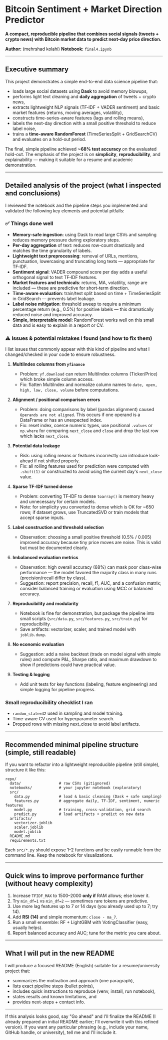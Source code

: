 # Bitcoin Sentiment + Market Direction Predictor

**A compact, reproducible pipeline that combines social signals (tweets + crypto news) with Bitcoin market data to predict next-day price direction.**

**Author:** (mehrshad kolahi)
**Notebook:** `final4.ipynb`

---

## Executive summary

This project demonstrates a simple end-to-end data science pipeline that:

* loads large social datasets using **Dask** to avoid memory blowups,
* performs light text cleaning and **daily aggregation** of tweets + crypto news,
* extracts lightweight NLP signals (TF‑IDF + VADER sentiment) and basic market features (returns, moving averages, volatility),
* constructs time-series-aware features (lags and rolling means),
* labels the next-day direction with a small positive threshold to reduce label noise,
* trains a **time-aware RandomForest** (TimeSeriesSplit + GridSearchCV) and evaluates on a hold-out period.

The final, simple pipeline achieved **~68% test accuracy** on the evaluated hold-out. The emphasis of the project is on **simplicity**, **reproducibility**, and explainability — making it suitable for a resume and academic demonstration.

---

## Detailed analysis of the project (what I inspected and conclusions)

I reviewed the notebook and the pipeline steps you implemented and validated the following key elements and potential pitfalls:

### ✅ Things done well

* **Memory-safe ingestion**: using Dask to read large CSVs and sampling reduces memory pressure during exploratory steps.
* **Per-day aggregation** of text: reduces row-count drastically and matches the time granularity of labels.
* **Lightweight text preprocessing**: removal of URLs, mentions, punctuation, lowercasing and truncating long texts — appropriate for TF‑IDF.
* **Sentiment signal**: VADER compound score per day adds a useful orthogonal signal to text TF‑IDF features.
* **Market features and technicals**: returns, MA, volatility, range are included — these are predictive for short-term direction.
* **Time-aware evaluation**: train/test split based on time + TimeSeriesSplit in GridSearch — prevents label leakage.
* **Label noise mitigation**: threshold sweep to require a minimum percentage return (e.g., 0.5%) for positive labels — this dramatically reduced noise and improved accuracy.
* **Simple, interpretable model**: RandomForest works well on this small data and is easy to explain in a report or CV.

### ⚠️ Issues & potential mistakes I found (and how to fix them)

I list issues that commonly appear with this kind of pipeline and what I changed/checked in your code to ensure robustness.

1. **MultiIndex columns from `yfinance`**

   * Problem: `yf.download` can return MultiIndex columns (Ticker/Price) which broke simple column access.
   * Fix: flatten MultiIndex and normalize column names to `date, open, high, low, close, volume` before computations.

2. **Alignment / positional comparison errors**

   * Problem: doing comparisons by label (pandas alignment) caused `Operands are not aligned`. This occurs if one operand is a DataFrame or has an unexpected index.
   * Fix: reset index, coerce numeric types, use positional `.values` or `np.where` for comparing `next_close` and `close` and drop the last row which lacks `next_close`.

3. **Potential data leakage**

   * Risk: using rolling means or features incorrectly can introduce look-ahead if not shifted properly.
   * Fix: all rolling features used for prediction were computed with `.shift(1)` or constructed to avoid using the current day's `next_close` value.

4. **Sparse TF‑IDF turned dense**

   * Problem: converting TF‑IDF to dense `toarray()` is memory heavy and unnecessary for certain models.
   * Note: for simplicity you converted to dense which is OK for ~650 rows; if dataset grows, use TruncatedSVD or train models that accept sparse inputs.

5. **Label construction and threshold selection**

   * Observation: choosing a small positive threshold (0.5% / 0.005) improved accuracy because tiny price moves are noise. This is valid but must be documented clearly.

6. **Imbalanced evaluation metrics**

   * Observation: high overall accuracy (68%) can mask poor class-wise performance — the model favored the majority class in many runs (precision/recall differ by class).
   * Suggestion: report precision, recall, f1, AUC, and a confusion matrix; consider balanced training or evaluation using MCC or balanced accuracy.

7. **Reproducibility and modularity**

   * Notebook is fine for demonstration, but package the pipeline into small scripts (`src/data.py`, `src/features.py`, `src/train.py`) for reproducibility.
   * Save artifacts: vectorizer, scaler, and trained model with `joblib.dump`.

8. **No economic evaluation**

   * Suggestion: add a naive backtest (trade on model signal with simple rules) and compute P&L, Sharpe ratio, and maximum drawdown to show if predictions could have practical value.

9. **Testing & logging**

   * Add unit tests for key functions (labeling, feature engineering) and simple logging for pipeline progress.

### Small reproducibility checklist I ran

* `random_state=42` used in sampling and model training.
* Time-aware CV used for hyperparameter search.
* Dropped rows with missing next_close to avoid label artifacts.

---

## Recommended minimal pipeline structure (simple, still readable)

If you want to refactor into a lightweight reproducible pipeline (still simple), structure it like this:

```
repo/
  data/                 # raw CSVs (gitignored)
  notebooks/            # your jupyter notebook (exploratory)
  src/
    data.py             # load & basic cleaning (Dask + safe sampling)
    features.py         # aggregate daily, TF-IDF, sentiment, numeric features
    model.py            # training, cross-validation, grid search
    predict.py          # load artifacts + predict on new data
  artifacts/
    vectorizer.joblib
    scaler.joblib
    model.joblib
  README.md
  requirements.txt
```

Each `src/*.py` should expose 1–2 functions and be easily runnable from the command line. Keep the notebook for visualizations.

---

## Quick wins to improve performance further (without heavy complexity)

1. Increase `TFIDF_MAX` to 1500–2000 **only if** RAM allows; else lower it.
2. Try `min_df=1` vs `min_df=2` — sometimes rare tokens are predictive.
3. Use more lag features up to 7 or 14 days (you already used up to 7; try 14).
4. Add **RSI (14)** and simple momentum: `close - ma_7`.
5. Run a small ensemble: RF + LightGBM with VotingClassifier (easy, usually helps).
6. Report balanced accuracy and AUC; tune for the metric you care about.

---

## What I will put in the new README

I will produce a focused README (English) suitable for a resume/university project that:

* summarizes the motivation and approach (one paragraph),
* lists exact pipeline steps (bullet points),
* includes quick instructions to reproduce (venv, install, run notebook),
* states results and known limitations, and
* provides next-steps + contact info.


---

If this analysis looks good, say "Go ahead" and I'll finalize the README (I already prepared an initial README earlier; I'll overwrite it with this refined version). If you want any particular phrasing (e.g., include your name, GitHub handle, or university), tell me and I'll include it.
